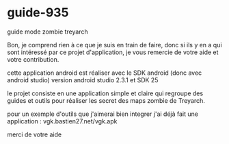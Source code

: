 # guide-935
guide mode zombie treyarch

Bon, je comprend rien à ce que je suis en train de faire, donc si ils y en a qui sont intéressé par ce projet d'application, je vous remercie de votre aide et votre contribution.

cette application android est réaliser avec le SDK android (donc avec android studio)
version android studio 2.3.1 et SDK 25

le projet consiste en une application simple et claire qui regroupe des guides et outils pour réaliser les secret des maps zombie de Treyarch.

pour un exemple d'outils que j'aimerai bien integrer j'ai déjà fait une application : vgk.bastien27.net/vgk.apk

merci de votre aide
